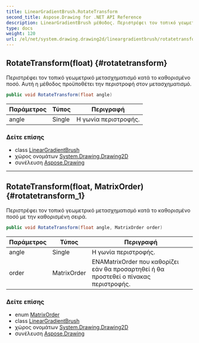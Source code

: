 ```yaml
---
title: LinearGradientBrush.RotateTransform
second_title: Aspose.Drawing for .NET API Reference
description: LinearGradientBrush μέθοδος. Περιστρέφει τον τοπικό γεωμετρικό μετασχηματισμό κατά το καθορισμένο ποσό. Αυτή η μέθοδος προϋποθέτει την περιστροφή στον μετασχηματισμό.
type: docs
weight: 120
url: /el/net/system.drawing.drawing2d/lineargradientbrush/rotatetransform/
---
```

## RotateTransform(float) {#rotatetransform}

Περιστρέφει τον τοπικό γεωμετρικό μετασχηματισμό κατά το καθορισμένο ποσό. Αυτή η μέθοδος προϋποθέτει την περιστροφή στον μετασχηματισμό.

```csharp
public void RotateTransform(float angle)
```

| Παράμετρος | Τύπος | Περιγραφή |
| --- | --- | --- |
| angle | Single | Η γωνία περιστροφής. |

### Δείτε επίσης

* class [LinearGradientBrush](../)
* χώρος ονομάτων [System.Drawing.Drawing2D](../../lineargradientbrush/)
* συνέλευση [Aspose.Drawing](../../../)

---

## RotateTransform(float, MatrixOrder) {#rotatetransform_1}

Περιστρέφει τον τοπικό γεωμετρικό μετασχηματισμό κατά το καθορισμένο ποσό με την καθορισμένη σειρά.

```csharp
public void RotateTransform(float angle, MatrixOrder order)
```

| Παράμετρος | Τύπος | Περιγραφή |
| --- | --- | --- |
| angle | Single | Η γωνία περιστροφής. |
| order | MatrixOrder | ΕΝΑMatrixOrder που καθορίζει εάν θα προσαρτηθεί ή θα προστεθεί ο πίνακας περιστροφής. |

### Δείτε επίσης

* enum [MatrixOrder](../../matrixorder/)
* class [LinearGradientBrush](../)
* χώρος ονομάτων [System.Drawing.Drawing2D](../../lineargradientbrush/)
* συνέλευση [Aspose.Drawing](../../../)


